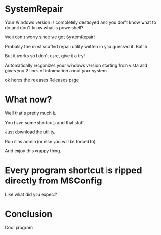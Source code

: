 # SystemRepair

Your Windows version is completely destroyed and you don't know what to do and don't know what is powershell?

Well don't worry since we got SystemRepair!

Probably the most scuffed repair utility written in you guessed it. Batch.

But it works so I don't care, give it a try!

Automatically recgonizes your windows version starting from vista and gives you 2 lines of information about your system!

ok heres the releases [Releases page](https://github.com/alexfeed1990/SystemRepair/releases "Releases")

# What now?

Well that's pretty much it. 

You have some shortcuts and that stuff.

Just download the utility.

Run it as admin (or else you will be forced to)

And enjoy this crappy thing.

# Every program shortcut is ripped directly from MSConfig

Like what did you expect?

# Conclusion

Cool program
